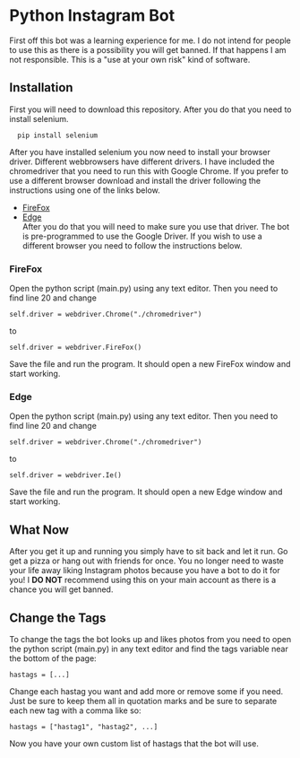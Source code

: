 # Python Instagram Bot
First off this bot was a learning experience for me. I do not intend for people to use this as there is a possibility you will get banned. If that happens I am not responsible. This is a "use at your own risk" kind of software.

## Installation
First you will need to download this repository. After you do that you need to install selenium.
```
  pip install selenium
```
After you have installed selenium you now need to install your browser driver. Different webbrowsers have different drivers. I have included the chromedriver that you need to run this with Google Chrome. If you prefer to use a different browser download and install the driver following the instructions using one of the links below.  
* [FireFox](https://github.com/mozilla/geckodriver/releases)
* [Edge](https://developer.microsoft.com/en-us/microsoft-edge/tools/webdriver/)  
After you do that you will need to make sure you use that driver. The bot is pre-programmed to use the Google Driver. If you wish to use a different browser you need to follow the instructions below.  

### FireFox
Open the python script (main.py) using any text editor. Then you need to find line 20 and change
```
self.driver = webdriver.Chrome("./chromedriver")
```
to
```
self.driver = webdriver.FireFox()
```
Save the file and run the program. It should open a new FireFox window and start working.

### Edge
Open the python script (main.py) using any text editor. Then you need to find line 20 and change
```
self.driver = webdriver.Chrome("./chromedriver")
```
to
```
self.driver = webdriver.Ie()
```
Save the file and run the program. It should open a new Edge window and start working.

## What Now
After you get it up and running you simply have to sit back and let it run. Go get a pizza or hang out with friends for once. You no longer need to waste your life away liking Instagram photos because you have a bot to do it for you! I **DO NOT** recommend using this on your main account as there is a chance you will get banned.

## Change the Tags
To change the tags the bot looks up and likes photos from you need to open the python script (main.py) in any text editor and find the tags variable near the bottom of the page:
```
hastags = [...]
```
Change each hastag you want and add more or remove some if you need. Just be sure to keep them all in quotation marks and be sure to separate each new tag with a comma like so:
```
hastags = ["hastag1", "hastag2", ...]
```
Now you have your own custom list of hastags that the bot will use.
